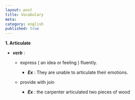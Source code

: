 ```yaml
---
layout: post
title: Vocabulary
meta: 
category: english
published: true
---
```


**1. Articulate**
* ___verb___ : 
	* express ( an idea or feeling ) fluently.
		* ___Ex___ : They are unable to articulate their emotions.
	
	* provide with join
		* ___Ex___ : the carpenter articulated two pieces of wood
	
